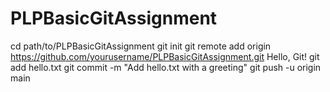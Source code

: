 # PLPBasicGitAssignment
cd path/to/PLPBasicGitAssignment
git init
git remote add origin https://github.com/yourusername/PLPBasicGitAssignment.git
Hello, Git!
git add hello.txt
git commit -m "Add hello.txt with a greeting"
git push -u origin main
